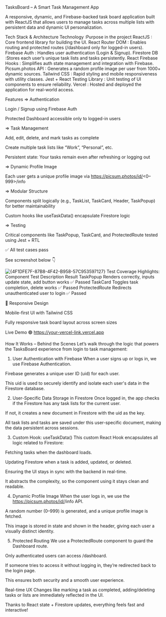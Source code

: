TasksBoard – A Smart Task Management App

A responsive, dynamic, and Firebase-backed task board application built with ReactJS that allows users to manage tasks across multiple lists with persistent data and dynamic UI personalization.

 Tech Stack & Architecture
Technology	:Purpose in the project
ReactJS	: Core frontend library for building the UI.
React Router DOM :	Enables routing and protected routes (/dashboard only for logged-in users).
Firebase Auth	: Handles user authentication (Login & Signup).
Firestore DB	:Stores each user’s unique task lists and tasks persistently.
React Firebase Hooks : Simplifies auth state management and integration with Firebase.
Picsum.photos API	: Generates a random profile image per user from 1000+ dynamic sources.
Tailwind CSS : Rapid styling and mobile responsiveness with utility classes.
Jest + React Testing Library :	Unit testing of UI components to ensure reliability.
Vercel :	Hosted and deployed the application for real-world access.

Features
=> Authentication

Login / Signup using Firebase Auth

Protected Dashboard accessible only to logged-in users

=> Task Management

Add, edit, delete, and mark tasks as complete

Create multiple task lists like “Work”, “Personal”, etc.

Persistent state: Your tasks remain even after refreshing or logging out

=> Dynamic Profile Image

Each user gets a unique profile image via https://picsum.photos/id/<0–999>/info

=> Modular Structure

Components split logically (e.g., TaskList, TaskCard, Header, TaskPopup) for better maintainability

Custom hooks like useTaskData() encapsulate Firestore logic

=> Testing

Critical components like TaskPopup, TaskCard, and ProtectedRoute tested using Jest + RTL

✅ All test cases pass

See screenshot below 👇

![{4F1DFE7F-87B8-4F42-B958-57C953597127}](https://github.com/user-attachments/assets/6bd53cad-ded4-41e4-b24e-29f8c8e452b9)
 Test Coverage Highlights:
Component	                      Test Description	                         Result
TaskPopup	       Renders correctly, inputs update state, add button works	 ✅ Passed
TaskCard	       Toggles task completion, delete works	                   ✅ Passed
ProtectedRoute  	Redirects unauthenticated user to login	                 ✅ Passed


📱 Responsive Design

Mobile-first UI with Tailwind CSS

Fully responsive task board layout across screen sizes

Live Demo
🟢 https://your-vercel-link.vercel.app

How It Works – Behind the Scenes
Let’s walk through the logic that powers the TasksBoard experience from login to task management:

1. User Authentication with Firebase
When a user signs up or logs in, we use Firebase Authentication.

Firebase generates a unique user ID (uid) for each user.

This uid is used to securely identify and isolate each user's data in the Firestore database.

2. User-Specific Data Storage in Firestore
Once logged in, the app checks if the Firestore has any task lists for the current user.

If not, it creates a new document in Firestore with the uid as the key.

All task lists and tasks are saved under this user-specific document, making the data persistent across sessions.

3. Custom Hook: useTaskData()
This custom React Hook encapsulates all logic related to Firestore:

Fetching tasks when the dashboard loads.

Updating Firestore when a task is added, updated, or deleted.

Ensuring the UI stays in sync with the backend in real-time.

It abstracts the complexity, so the component using it stays clean and readable.

4. Dynamic Profile Image
When the user logs in, we use the https://picsum.photos/id/<random>/info API.

A random number (0–999) is generated, and a unique profile image is fetched.

This image is stored in state and shown in the header, giving each user a visually distinct identity.

5. Protected Routing
We use a ProtectedRoute component to guard the Dashboard route.

Only authenticated users can access /dashboard.

If someone tries to access it without logging in, they’re redirected back to the login page.

This ensures both security and a smooth user experience.

Real-time UX
Changes like marking a task as completed, adding/deleting tasks or lists are immediately reflected in the UI.

Thanks to React state + Firestore updates, everything feels fast and interactive!
